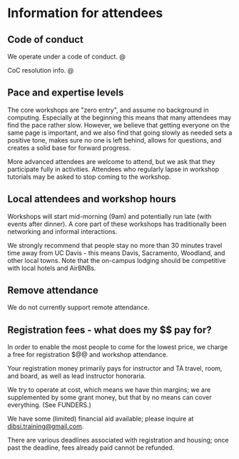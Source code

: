 # Information for attendees

## Code of conduct

We operate under a code of conduct. @

CoC resolution info. @

## Pace and expertise levels

The core workshops are "zero entry", and assume no background in
computing.  Especially at the beginning this means that many attendees
may find the pace rather slow.  However, we believe that getting
everyone on the same page is important, and we also find that going
slowly as needed sets a positive tone, makes sure no one is left
behind, allows for questions, and creates a solid base for forward
progress.

More advanced attendees are welcome to attend, but we ask that they
participate fully in activities.  Attendees who regularly lapse in
workshop tutorials may be asked to stop coming to the workshop.

## Local attendees and workshop hours

Workshops will start mid-morning (9am) and potentially run late (with
events after dinner). A core part of these workshops has traditionally
been networking and informal interactions.

We strongly recommend that people stay no more than 30 minutes travel
time away from UC Davis - this means Davis, Sacramento, Woodland, and
other local towns.  Note that the on-campus lodging should be
competitive with local hotels and AirBNBs.

## Remove attendance

We do not currently support remote attendance.

## Registration fees - what does my $$ pay for?

In order to enable the most people to come for the lowest price, we charge
a free for registration $@@ and workshop attendance.

Your registration money primarily pays for instructor and TA travel,
room, and board, as well as lead instructor honoraria.

We try to operate at cost, which means we have thin margins; we are
supplemented by some grant money, but that by no means can cover everything.
(See FUNDERS.)

We have some (limited) financial aid available; please inquire at
dibsi.training@gmail.com.

There are various deadlines associated with registration and housing;
once past the deadline, fees already paid cannot be refunded.
